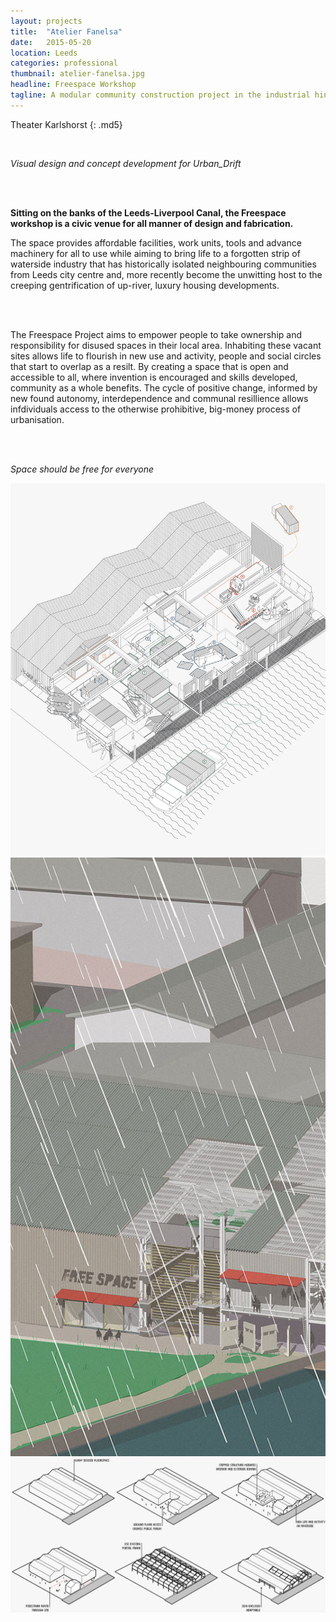 ```yaml
---
layout: projects
title:  "Atelier Fanelsa"
date:   2015-05-20
location: Leeds
categories: professional
thumbnail: atelier-fanelsa.jpg
headline: Freespace Workshop
tagline: A modular community construction project in the industrial hinterlands of Leeds
---
```


<div markdown="1" class="container-fixed">
<div markdown="1" class="container-text">

Theater Karlshorst
{: .md5}

<div class="md6">
<br>

<i>Visual design and concept development for Urban_Drift</i>

<br>
<br>

<strong>

Sitting on the banks of the Leeds-Liverpool Canal, the Freespace workshop is a civic venue for all manner of design and fabrication.

</strong>

The space provides affordable facilities, work units, tools and advance machinery for all to use while aiming to bring life to a forgotten strip of waterside industry that has historically isolated neighbouring communities from Leeds city centre and, more recently become the unwitting host to the creeping gentrification of up-river, luxury housing developments.

<br>
<br>

The Freespace Project aims to empower people to take ownership and responsibility for disused spaces in their local area. Inhabiting these vacant sites allows life to flourish in new use and activity, people and social circles that start to overlap as a resilt. By creating a space that is open and accessible to all, where invention is encouraged and skills developed, community as a whole benefits. The cycle of positive change, informed by new found autonomy, interdependence and communal resillience allows infdividuals access to the otherwise prohibitive, big-money process of urbanisation.

<br>
<br>

<i>Space should be free for everyone</i>

</div>
</div>
</div>

![alt text](/assets/imgs/projects/y3p2-stages_1200.png)
![alt text](/assets/imgs/projects/y3p2-rain_600.jpg)
![alt text](/assets/imgs/projects/y3p2-diagrams_1200.png)
